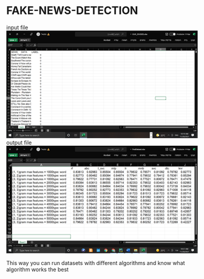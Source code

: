 # FAKE-NEWS-DETECTION
input file 
![alt text](images/dataset.png)
output file
![alt text](images/results.png)


This way you can run datasets with different algorithms and know what algorithm works the best 

